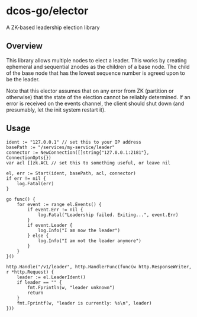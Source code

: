 # dcos-go/elector

A ZK-based leadership election library

## Overview

This library allows multiple nodes to elect a leader. This works by creating ephemeral and sequential znodes as the children of a base node.  The child of the base node that has the lowest sequence number is agreed upon to be the leader.

Note that this elector assumes that on any error from ZK (partition or otherwise) that the state of the election cannot be reliably determined.  If an error is received on the events channel, the client should shut down (and presumably, let the init system restart it).

## Usage

	ident := "127.0.0.1" // set this to your IP address
	basePath := "/services/my-service/leader"
	connector := NewConnection([]string{"127.0.0.1:2181"}, ConnectionOpts{})
	var acl []zk.ACL // set this to something useful, or leave nil

	el, err := Start(ident, basePath, acl, connector)
	if err != nil {
		log.Fatal(err)
	}

	go func() {
		for event := range el.Events() {
			if event.Err != nil {
				log.Fatal("Leadership failed. Exiting...", event.Err)
			}
			if event.Leader {
				log.Info("I am now the leader")
			} else {
				log.Info("I am not the leader anymore")
			}
		}
	}()

	http.Handle("/v1/leader", http.HandlerFunc(func(w http.ResponseWriter, r *http.Request) {
		leader := el.LeaderIdent()
		if leader == "" {
			fmt.Fprintln(w, "leader unknown")
			return
		}
		fmt.Fprintf(w, "leader is currently: %s\n", leader)
	}))
